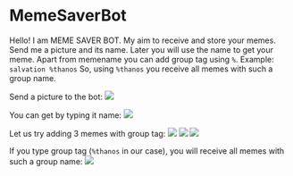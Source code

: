 # MemeSaverBot
Hello! I am MEME SAVER BOT. My aim to receive and store your memes.
Send me a picture and its name. Later you will use the name to get your meme.
Apart from memename you can add group tag using ```%```. Example:
```salvation %thanos```
So, using ```%thanos``` you receive all memes with such a group name.

Send a picture to the bot:
![](https://github.com/DKarz/MemeSaverBot/blob/master/gifs/1.gif?raw=true)


You can get by typing it name:
![](https://github.com/DKarz/MemeSaverBot/blob/master/gifs/2020-07-05_13-43-53.gif?raw=true)


Let us try adding 3 memes with group tag:
![](https://github.com/DKarz/MemeSaverBot/blob/master/gifs/2020-07-05_13-41-50.gif?raw=true)
![](https://github.com/DKarz/MemeSaverBot/blob/master/gifs/2020-07-05_13-42-49.gif?raw=true)
![](https://github.com/DKarz/MemeSaverBot/blob/master/gifs/2020-07-05_13-43-21.gif?raw=true)


If you type group tag (```%thanos``` in our case), you will receive all memes with such a group name:
![](https://github.com/DKarz/MemeSaverBot/blob/master/gifs/2020-07-05_13-45-09.gif?raw=true)

